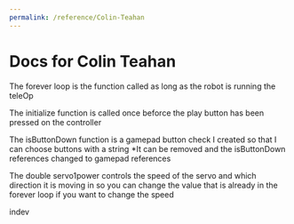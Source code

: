 ```yaml
---
permalink: /reference/Colin-Teahan
---
```


# Docs for Colin Teahan

The forever loop is the function called as long as the robot is running the teleOp

The initialize function is called once beforce the play button has been pressed on the controller 

The isButtonDown function is a gamepad button check I created so that I can choose buttons with a string *It can be removed and the isButtonDown references changed to gamepad references

The double servo1power controls the speed of the servo and which direction it is moving in so you can change the value that is already in the forever loop if you want to change the speed

indev
